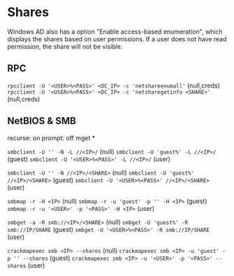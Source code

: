 # Shares
Windows AD also has a option "Enable access-based enumeration", which displays the shares based on user permissions. If a user does not have read permission, the share will not be visible.

## RPC
`rpcclient -U '<USER>%<PASS>' <DC_IP> -c 'netshareenumall'` (null,creds)
`rpcclient -U '<USER>%<PASS>' <DC_IP> -c 'netsharegetinfo <SHARE>'` (null,creds)

## NetBIOS & SMB
recurse: on
prompt: off
mget *

`smbclient -U '' -N -L //<IP>/` (null)
`smbclient -U 'guest%' -L //<IP>/` (guest)
`smbclient -U '<USER>%<PASS>' -L //<IP>/` (user)

`smbclient -U '' -N //<IP>/<SHARE>` (null)
`smbclient -U 'guest%' //<IP>/<SHARE>` (guest)
`smbclient -U '<USER>%<PASS>' //<IP>/<SHARE>` (user)

`smbmap -r -H <IP>` (null)
`smbmap -r -u 'guest' -p '' -H <IP>` (guest)
`smbmap -r -u '<USER>' -p '<PASS>' -H <IP>` (user)

`smbget -a -R smb://<IP>/<SHARE>` (null)
`smbget -U 'guest%' -R smb://IP/SHARE` (guest)
`smbget -U '<USER>%<PASS>' -R smb://IP/SHARE` (user)

`crackmapexec smb <IP> --shares` (null)
`crackmapexec smb <IP> -u 'guest' -p '' --shares` (guest)
`crackmapexec smb <IP> -u '<USER>' -p '<PASS>' --shares` (user)